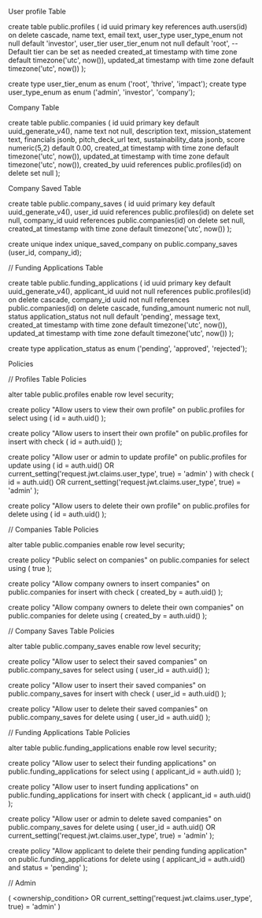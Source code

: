 User profile Table

create table public.profiles (
  id uuid primary key references auth.users(id) on delete cascade,
  name text,
  email text,
  user_type user_type_enum not null default 'investor',
  user_tier user_tier_enum not null default 'root',  -- Default tier can be set as needed
  created_at timestamp with time zone default timezone('utc', now()),
  updated_at timestamp with time zone default timezone('utc', now())
);

create type user_tier_enum as enum ('root', 'thrive', 'impact');
create type user_type_enum as enum ('admin', 'investor', 'company');


Company Table

create table public.companies (
  id uuid primary key default uuid_generate_v4(),
  name text not null,
  description text,
  mission_statement text,
  financials jsonb,
  pitch_deck_url text,
  sustainability_data jsonb,
  score numeric(5,2) default 0.00,
  created_at timestamp with time zone default timezone('utc', now()),
  updated_at timestamp with time zone default timezone('utc', now()),
  created_by uuid references public.profiles(id) on delete set null
);


Company Saved Table

create table public.company_saves (
  id uuid primary key default uuid_generate_v4(),
  user_id uuid references public.profiles(id) on delete set null,
  company_id uuid references public.companies(id) on delete set null,
  created_at timestamp with time zone default timezone('utc', now())
);


create unique index unique_saved_company on public.company_saves 
(user_id, company_id);

 
// Funding Applications Table

create table public.funding_applications (
  id uuid primary key default uuid_generate_v4(),
  applicant_id uuid not null references public.profiles(id) on delete cascade,
  company_id uuid not null references public.companies(id) on delete cascade,
  funding_amount numeric not null,
  status application_status not null default 'pending',
  message text,
  created_at timestamp with time zone default timezone('utc', now()),
  updated_at timestamp with time zone default timezone('utc', now())
);

create type application_status as enum ('pending', 'approved', 'rejected');


Policies 

// Profiles Table Policies

alter table public.profiles enable row level security;

create policy "Allow users to view their own profile" on public.profiles
for select
using ( id = auth.uid() );

create policy "Allow users to insert their own profile" on public.profiles
for insert
with check ( id = auth.uid() );

create policy "Allow user or admin to update profile" on public.profiles
for update
using (
  id = auth.uid() OR
  current_setting('request.jwt.claims.user_type', true) = 'admin'
)
with check (
  id = auth.uid() OR
  current_setting('request.jwt.claims.user_type', true) = 'admin'
);


create policy "Allow users to delete their own profile" on public.profiles
for delete
using ( id = auth.uid() );


// Companies Table Policies

alter table public.companies enable row level security;

create policy "Public select on companies" on public.companies
for select
using ( true );

create policy "Allow company owners to insert companies" on public.companies
for insert
with check ( created_by = auth.uid() );


create policy "Allow company owners to delete their own companies" on public.companies
for delete
using ( created_by = auth.uid() );


// Company Saves Table Policies

alter table public.company_saves enable row level security;

create policy "Allow user to select their saved companies" on public.company_saves
for select
using ( user_id = auth.uid() );


create policy "Allow user to insert their saved companies" on public.company_saves
for insert
with check ( user_id = auth.uid() );


create policy "Allow user to delete their saved companies" on public.company_saves
for delete
using ( user_id = auth.uid() );


// Funding Applications Table Policies

alter table public.funding_applications enable row level security;

create policy "Allow user to select their funding applications" on public.funding_applications
for select
using ( applicant_id = auth.uid() );

create policy "Allow user to insert funding applications" on public.funding_applications
for insert
with check ( applicant_id = auth.uid() );


create policy "Allow user or admin to delete saved companies" on public.company_saves
for delete
using (
  user_id = auth.uid() OR
  current_setting('request.jwt.claims.user_type', true) = 'admin'
);


create policy "Allow applicant to delete their pending funding application" on public.funding_applications
for delete
using ( applicant_id = auth.uid() and status = 'pending' );
  

// Admin 

( <ownership_condition> OR current_setting('request.jwt.claims.user_type', true) = 'admin' )

